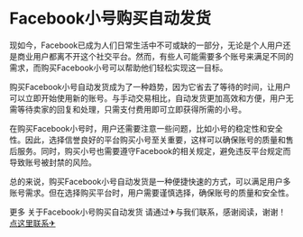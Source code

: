 # Facebook小号购买自动发货

现如今，Facebook已成为人们日常生活中不可或缺的一部分，无论是个人用户还是商业用户都离不开这个社交平台。然而，有些人可能需要多个账号来满足不同的需求，而购买Facebook小号可以帮助他们轻松实现这一目标。

购买Facebook小号自动发货成为了一种趋势，因为它省去了等待的时间，让用户可以立即开始使用新的账号。与手动交易相比，自动发货更加高效和方便，用户无需等待卖家的回复和处理，只需支付费用即可立即获得所需的小号。

在购买Facebook小号时，用户还需要注意一些问题，比如小号的稳定性和安全性。因此，选择信誉良好的平台购买小号至关重要，这样可以确保账号的质量和售后服务。同时，购买小号也需要遵守Facebook的相关规定，避免违反平台规定而导致账号被封禁的风险。

总的来说，购买Facebook小号自动发货是一种便捷快速的方式，可以满足用户多账号需求。但在选择购买平台时，用户需要谨慎选择，确保账号的质量和安全性。

更多 关于Facebook小号购买自动发货 请通过✈与我们联系，感谢阅读，谢谢！[点这里联系✈](https://acc.k02.cc)